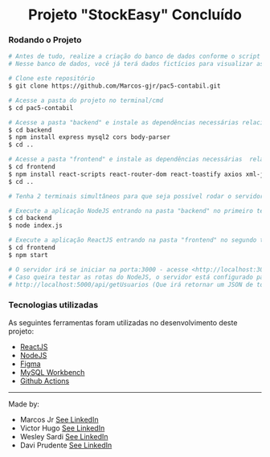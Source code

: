 <!--te-->
<h1 align="center">
  Projeto "StockEasy" Concluído 
</h1>

### Rodando o Projeto 

```bash
# Antes de tudo, realize a criação do banco de dados conforme o script disponibilizado na raíz do projeto (stockEasyBD.sql)
# Nesse banco de dados, você já terá dados fictícios para visualizar as funcionalidades do sistema.

# Clone este repositório
$ git clone https://github.com/Marcos-gjr/pac5-contabil.git

# Acesse a pasta do projeto no terminal/cmd 
$ cd pac5-contabil

# Acesse a pasta "backend" e instale as dependências necessárias relacionadas ao NodeJS e retorne a pasta raíz
$ cd backend
$ npm install express mysql2 cors body-parser
$ cd ..

# Acesse a pasta "frontend" e instale as dependências necessárias  relacionadas ao ReactJS e retorne a pasta raíz
$ cd frontend
$ npm install react-scripts react-router-dom react-toastify axios xml-js moment @nivo @nivo/funnel
$ cd ..

# Tenha 2 terminais simultâneos para que seja possível rodar o servidor NodeJS e ReactJS

# Execute a aplicação NodeJS entrando na pasta "backend" no primeiro terminal
$ cd backend
$ node index.js

# Execute a aplicação ReactJS entrando na pasta "frontend" no segundo terminal
$ cd frontend
$ npm start

# O servidor irá se iniciar na porta:3000 - acesse <http://localhost:3000> caso não tenha aberto sozinho
# Caso queira testar as rotas do NodeJS, o servidor está configurado para iniciar na porta:5000 - rota de exemplo
# http://localhost:5000/api/getUsuarios (Que irá retornar um JSON de todos os usuários cadastrados no banco de dados)
```

### Tecnologias utilizadas 
As seguintes ferramentas foram utilizadas no desenvolvimento deste projeto:
- [ReactJS](https://pt-br.reactjs.org/)
- [NodeJS](https://nodejs.org/en/)
- [Figma](https://www.figma.com/file/P25CE5hB9pVXozQZVpwwis/Untitled?type=design&node-id=0%3A1&t=g0tTvW62em3QJZfY-1)
- [MySQL Workbench](https://www.mysql.com/products/workbench/)
- [Github Actions](https://docs.github.com/pt/actions)
  
---

Made by:

 - Marcos Jr [See LinkedIn](https://www.linkedin.com/in/marcos-gon%C3%A7alves-bbb17a1b5)
 - Victor Hugo [See LinkedIn](https://www.linkedin.com/in/victorbkuhn/)
 - Wesley Sardi [See LinkedIn](https://www.linkedin.com/in/wesleysardi/)
 - Davi Prudente [See LinkedIn](https://www.linkedin.com/in/daviprudente/)

